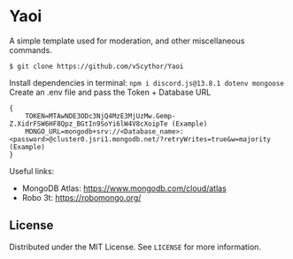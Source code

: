 # Yaoi
A simple template used for moderation, and other miscellaneous commands.
``` 
$ git clone https://github.com/vScythor/Yaoi
```
Install dependencies in terminal: `npm i discord.js@13.8.1 dotenv mongoose` <br>
Create an .env file and pass the Token + Database URL
```
{
    TOKEN=MTAwNDE3ODc3NjQ4MzE3MjUzMw.Gemp-Z.XidrFSW6HF8Qpz_BGtIn9SoYi6lW4V8cXoipTe (Example)
    MONGO_URL=mongodb+srv://<Database_name>:<password>@cluster0.jsri1.mongodb.net/?retryWrites=true&w=majority (Example)
}
```

Useful links:
- MongoDB Atlas: https://www.mongodb.com/cloud/atlas
- Robo 3t: https://robomongo.org/


## License
Distributed under the MIT License. See ```LICENSE``` for more information.
